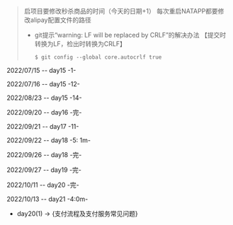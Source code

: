 > 启项目要修改秒杀商品的时间（今天的日期+1）
> 每次重启NATAPP都要修改alipay配置文件的路径
> 
> + git提示“warning: LF will be replaced by CRLF”的解决办法
> 【提交时转换为LF，检出时转换为CRLF】 
> 
>   ``$ git config --global core.autocrlf true``

2022/07/15 -- day15  -1- 

2022/07/16 -- day15 -12-

2022/08/23 -- day15 -14-

2022/09/20 -- day16 -完-

2022/09/21 -- day17 -11-

2022/09/22 -- day18 -5: 1m-

2022/09/26 -- day18 -完-

2022/09/27 -- day19 -完-

2022/10/11 -- day20 -完-

2022/10/13 -- day21 -4:0m-

+ day20(1) -> {支付流程及支付服务常见问题}